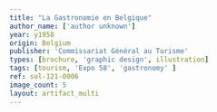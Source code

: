 ```yaml
---
title: "La Gastronomie en Belgique"
author_name: ['author unknown']
year: y1958
origin: Belgium
publisher: 'Commissariat Général au Turisme'
types: [brochure, 'graphic design', illustration]
tags: [tourism, 'Expo 58', 'gastronomy' ]
ref: sol-121-0006
image_count: 5
layout: artifact_multi
---
```


